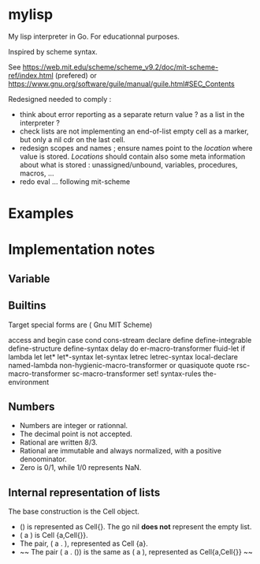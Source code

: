 # mylisp
My lisp interpreter in Go. For educationnal purposes.

Inspired by scheme syntax.



See https://web.mit.edu/scheme/scheme_v9.2/doc/mit-scheme-ref/index.html  (prefered) or  https://www.gnu.org/software/guile/manual/guile.html#SEC_Contents


Redesigned needed to comply :

* think about error reporting  as a separate return value ? as a list in the interpreter ?
* check lists are not implementing an end-of-list empty cell as a marker, but only a nil cdr on the last cell.
* redesign scopes and names ; ensure names point to the *location* where value is stored. *Locations* should contain also some meta information about what is stored : unassigned/unbound, variables, procedures, macros, ...
* redo eval ... following mit-scheme 


# Examples


# Implementation notes


## Variable



## Builtins

Target special forms are ( Gnu MIT Scheme)

access 	and 	begin case 	cond 	cons-stream declare 	define define-integrable 	define-structure 	define-syntax
delay 	do 	er-macro-transformer fluid-let 	if 	lambda let 	let* 	let*-syntax let-syntax 	letrec 	letrec-syntax
local-declare 	named-lambda 	non-hygienic-macro-transformer or 	quasiquote 	quote rsc-macro-transformer 	sc-macro-transformer 	set!
syntax-rules 	the-environment 
 
## Numbers

* Numbers are integer or rationnal. 
* The decimal point is not accepted. 
* Rational are written 8/3. 
* Rational are immutable and always normalized, with a positive denoominator. 
* Zero is 0/1, while 1/0 represents NaN.
## Internal representation of lists

The base construction is the Cell object. 
* () is represented as Cell{}. The go nil **does not** represent the empty list.
* ( a ) is Cell {a,Cell{}}. 
* The pair, ( a . ), represented as Cell {a}.
* ~~ The pair ( a . ()) is the same as ( a ), represented as Cell{a,Cell{}} ~~

